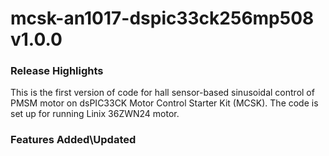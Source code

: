 # mcsk-an1017-dspic33ck256mp508 v1.0.0
### Release Highlights
This is the first version of code for  hall sensor-based sinusoidal control of PMSM motor on dsPIC33CK Motor Control Starter Kit (MCSK). 
The code is set up for running Linix 36ZWN24 motor.


### Features Added\Updated




